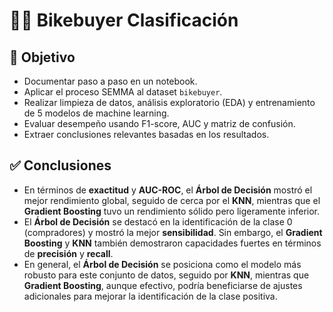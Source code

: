 # 🚴‍♂️ Bikebuyer Clasificación

## 🎯 Objetivo

- Documentar paso a paso en un notebook.
- Aplicar el proceso SEMMA al dataset `bikebuyer`.
- Realizar limpieza de datos, análisis exploratorio (EDA) y entrenamiento de 5 modelos de machine learning.
- Evaluar desempeño usando F1-score, AUC y matriz de confusión.
- Extraer conclusiones relevantes basadas en los resultados.

## ✅ Conclusiones

- En términos de **exactitud** y **AUC-ROC**, el **Árbol de Decisión** mostró el mejor rendimiento global, seguido de cerca por el **KNN**, mientras que el **Gradient Boosting** tuvo un rendimiento sólido pero ligeramente inferior.
- El **Árbol de Decisión** se destacó en la identificación de la clase 0 (compradores) y mostró la mejor **sensibilidad**. Sin embargo, el **Gradient Boosting** y **KNN** también demostraron capacidades fuertes en términos de **precisión** y **recall**.
- En general, el **Árbol de Decisión** se posiciona como el modelo más robusto para este conjunto de datos, seguido por **KNN**, mientras que **Gradient Boosting**, aunque efectivo, podría beneficiarse de ajustes adicionales para mejorar la identificación de la clase positiva.
